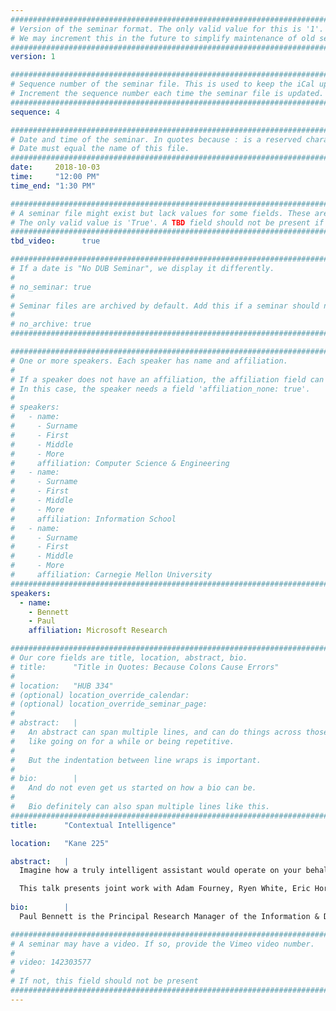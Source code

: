 ```yaml
---
################################################################################
# Version of the seminar format. The only valid value for this is '1'. 
# We may increment this in the future to simplify maintenance of old seminars.
################################################################################
version: 1

################################################################################
# Sequence number of the seminar file. This is used to keep the iCal up to date.
# Increment the sequence number each time the seminar file is updated.
################################################################################
sequence: 4

################################################################################
# Date and time of the seminar. In quotes because : is a reserved character.
# Date must equal the name of this file.
################################################################################
date:     2018-10-03
time:     "12:00 PM"
time_end: "1:30 PM"

################################################################################
# A seminar file might exist but lack values for some fields. These are 'TBD'. 
# The only valid value is 'True'. A TBD field should not be present if 'False'.
################################################################################
tbd_video:      true

################################################################################
# If a date is "No DUB Seminar", we display it differently.
#
# no_seminar: true
#
# Seminar files are archived by default. Add this if a seminar should not be.
#
# no_archive: true
################################################################################

################################################################################
# One or more speakers. Each speaker has name and affiliation.
#
# If a speaker does not have an affiliation, the affiliation field can be removed.
# In this case, the speaker needs a field 'affiliation_none: true'.
#
# speakers:
#   - name: 
#     - Surname
#     - First
#     - Middle
#     - More
#     affiliation: Computer Science & Engineering 
#   - name: 
#     - Surname
#     - First
#     - Middle
#     - More
#     affiliation: Information School 
#   - name: 
#     - Surname
#     - First
#     - Middle
#     - More
#     affiliation: Carnegie Mellon University 
################################################################################
speakers:
  - name:
    - Bennett
    - Paul
    affiliation: Microsoft Research 

################################################################################
# Our core fields are title, location, abstract, bio.
# title:      "Title in Quotes: Because Colons Cause Errors"
# 
# location:   "HUB 334"
# (optional) location_override_calendar:
# (optional) location_override_seminar_page:
#
# abstract:   |
#   An abstract can span multiple lines, and can do things across those lines,
#   like going on for a while or being repetitive.
#
#   But the indentation between line wraps is important.
#
# bio:        |
#   And do not even get us started on how a bio can be.
#
#   Bio definitely can also span multiple lines like this.
################################################################################
title:      "Contextual Intelligence"

location:   "Kane 225"

abstract:   |
  Imagine how a truly intelligent assistant would operate on your behalf. The assistant would not only observe what and who you interacted with but learn which types of things are important, what is salient to you, what you are likely to forget, and what you need to know about, and could notify you when salient and significant changes occur. The assistant would be capable of these things because at its core was the ability to understand your intentions and goals and it could evaluate your actions and requests from others in terms of how they support these goals. In this talk, we present research that attempts to bridge the gulf between the lack of an AI that can understand your actions in the context of your goals and the status quo which simply observes and optimizes the individual actions you take toward those goals. Specifically we focus on several projects which provide contextual intelligence by: (1) presenting the information you want before you ask at the right time, place, and context; (2) and addressing your information needs in a context-specific way to the task you are doing. We present a summary of work that aims to identify the underlying goals which drive people’s behavior in memory recall, task planning, and meeting preparation and describe two prototypes which leverage these insights to better support people through intelligent context-aware interfaces. Finally we conclude with a discussion of research challenges on the path to goal-directed intelligence.

  This talk presents joint work with Adam Fourney, Ryen White, Eric Horvitz, David Graus, Xin Rong, Qian Zhao, Susan Dumais, Adam Troy, Shane Williams and Anne Loomis Thompson as well as Ahmed Awadallah, Horaţiu Bota, Robin Brewer, Nirupama Chandrasekaran, Fernando Diaz, Cristina Garbacea, Nick Ghotbi, Marcello Hasegawa, Richard Hughes, Abhishek Jha, Ece Kamar, John Krumm, Merrie Morris, Rev Rameshkumar and likely many others.
  
bio:        |
  Paul Bennett is the Principal Research Manager of the Information & Data Sciences group in Microsoft Research AI. His published research has focused on a variety of topics surrounding the use of machine learning in information retrieval – including ensemble methods and the combination of information sources, calibration, consensus methods for noisy supervision labels, active learning and evaluation, supervised classification and ranking, crowdsourcing, behavioral modeling and analysis, and personalization. Some of his work has been recognized with awards at SIGIR, CHI, and ACM UMAP. Prior to joining MSR in 2006, he completed his dissertation in the Computer Science Department at Carnegie Mellon with Jaime Carbonell and John Lafferty. While at CMU, he also acted as the Chief Learning Architect on the RADAR project from 2005-2006 while a postdoctoral fellow in the Language Technologies Institute. 

################################################################################
# A seminar may have a video. If so, provide the Vimeo video number.
#
# video: 142303577
#
# If not, this field should not be present 
################################################################################
---
```

